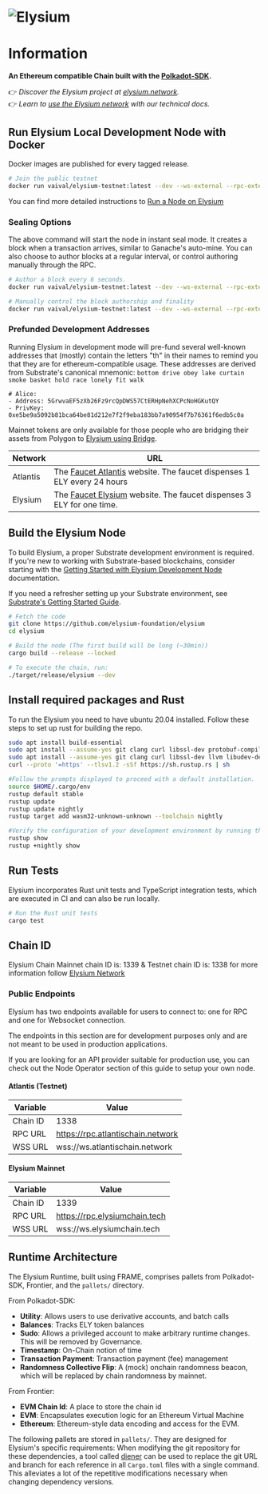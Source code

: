 # ![Elysium](https://cdn.elysiumchain.tech/elysium-chain-meta-image.png)

# Information
**An Ethereum compatible Chain built with the [Polkadot-SDK](https://github.com/paritytech/polkadot-sdk).**

👉 _Discover the Elysium project at [elysium.network](https://docs.elysiumchain.tech/docs/network-endpoints)._<br>
👉 _Learn to [use the Elysium network](https://docs.elysiumchain.tech/docs/intro) with our technical docs._<br>

## Run Elysium Local Development Node with Docker

Docker images are published for every tagged release.

```bash
# Join the public testnet
docker run vaival/elysium-testnet:latest --dev --ws-external --rpc-external --rpc-cors all
```

You can find more detailed instructions to [Run a Node on Elysium
](https://docs.elysiumchain.tech/docs/node-operator/dev-node)


### Sealing Options

The above command will start the node in instant seal mode. It creates a block when a transaction arrives, similar to Ganache's auto-mine. You can also choose to author blocks at a regular interval, or control authoring manually through the RPC.

```bash
# Author a block every 6 seconds.
docker run vaival/elysium-testnet:latest --dev --ws-external --rpc-external --rpc-cors all --sealing 6000

# Manually control the block authorship and finality
docker run vaival/elysium-testnet:latest --dev --ws-external --rpc-external --rpc-cors all --sealing manual
```

### Prefunded Development Addresses

Running Elysium in development mode will pre-fund several well-known addresses that (mostly) contain the letters "th" in their names to remind you that they are for ethereum-compatible usage. These addresses are derived from
Substrate's canonical mnemonic: `bottom drive obey lake curtain smoke basket hold race lonely fit walk`

```
# Alice:
- Address: 5GrwvaEF5zXb26Fz9rcQpDWS57CtERHpNehXCPcNoHGKutQY
- PrivKey: 0xe5be9a5092b81bca64be81d212e7f2f9eba183bb7a90954f7b76361f6edb5c0a
```

Mainnet tokens are only available for those people who are bridging their assets from Polygon to [Elysium using Bridge](https://bridge.elysiumchain.tech).

| Network  | URL	                                                                                                            | 
|----------|-----------------------------------------------------------------------------------------------------------------|
| Atlantis | The [Faucet Atlantis](https://faucet.atlantischain.network/) website. The faucet dispenses 1 ELY every 24 hours | 
| Elysium  | The [Faucet Elysium](https://faucet.elysiumchain.tech/) website. The faucet dispenses 3 ELY for one time.       |

## Build the Elysium Node

To build Elysium, a proper Substrate development environment is required. If you're new to working with Substrate-based blockchains, consider starting with the [Getting Started with Elysium Development Node](https://docs.elysiumchain.tech/docs/category/node-operator) documentation.

If you need a refresher setting up your Substrate environment, see [Substrate's Getting Started Guide](https://substrate.dev/docs/en/knowledgebase/getting-started/).

```bash
# Fetch the code
git clone https://github.com/elysium-foundation/elysium
cd elysium

# Build the node (The first build will be long (~30min))
cargo build --release --locked

# To execute the chain, run:
./target/release/elysium --dev

```

## Install required packages and Rust
To run the Elysium you need to have ubuntu 20.04 installed. Follow these steps to set up rust for building the repo.

```bash
sudo apt install build-essential
sudo apt install --assume-yes git clang curl libssl-dev protobuf-compiler
sudo apt install --assume-yes git clang curl libssl-dev llvm libudev-dev make protobuf-compiler
curl --proto '=https' --tlsv1.2 -sSf https://sh.rustup.rs | sh

#Follow the prompts displayed to proceed with a default installation.
source $HOME/.cargo/env
rustup default stable
rustup update
rustup update nightly
rustup target add wasm32-unknown-unknown --toolchain nightly

#Verify the configuration of your development environment by running the following command:
rustup show
rustup +nightly show
```

## Run Tests

Elysium incorporates Rust unit tests and TypeScript integration tests, which are executed in CI and can also be run locally.

```bash
# Run the Rust unit tests
cargo test
```
## Chain ID

Elysium Chain Mainnet chain ID is: 1339 & Testnet chain ID is: 1338 for more information follow [Elysium Network](/docs/intro#elysium-networks)

### Public Endpoints

Elysium has two endpoints available for users to connect to: one for RPC and one for Websocket connection.

The endpoints in this section are for development purposes only and are not meant to be used in production applications.

If you are looking for an API provider suitable for production use, you can check out the Node Operator section of
this guide to setup your own node.

#### Atlantis (Testnet)

| Variable  | Value                             |
|-----------|-----------------------------------|
| Chain ID	 | 1338                              |
| RPC URL   | https://rpc.atlantischain.network | 
| WSS URL	  | wss://ws.atlantischain.network    | 

#### Elysium Mainnet

| Variable  | Value                         |
|-----------|-------------------------------|
| Chain ID	 | 1339                          |
| RPC URL   | https://rpc.elysiumchain.tech | 
| WSS URL	  | wss://ws.elysiumchain.tech    | 


## Runtime Architecture

The Elysium Runtime, built using FRAME, comprises pallets from Polkadot-SDK, Frontier, and the `pallets/` directory.

From Polkadot-SDK:

- **Utility**: Allows users to use derivative accounts, and batch calls
- **Balances**: Tracks ELY token balances
- **Sudo**: Allows a privileged account to make arbitrary runtime changes. This will be removed by Governance.
- **Timestamp**: On-Chain notion of time
- **Transaction Payment**: Transaction payment (fee) management
- **Randomness Collective Flip**: A (mock) onchain randomness beacon, which will be replaced by chain randomness by mainnet.

From Frontier:

- **EVM Chain Id**: A place to store the chain id
- **EVM**: Encapsulates execution logic for an Ethereum Virtual Machine
- **Ethereum**: Ethereum-style data encoding and access for the EVM.

The following pallets are stored in `pallets/`. They are designed for Elysium's specific requirements:
When modifying the git repository for these dependencies, a tool called [diener](https://github.com/bkchr/diener) can be used to replace the git URL and branch for each reference in all `Cargo.toml` files with a single command. This alleviates a lot of the repetitive modifications necessary when changing dependency versions.

